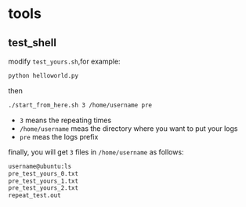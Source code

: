 # tools

## test\_shell
modify `test_yours.sh`,for example:
```bash
python helloworld.py
```
then 
```bash
./start_from_here.sh 3 /home/username pre
```

* `3` means the repeating times
* `/home/username` meas the directory where you want to put your logs
* `pre` meas the logs prefix

finally, you will get `3` files in `/home/username` as follows:
```bash
username@ubuntu:ls
pre_test_yours_0.txt
pre_test_yours_1.txt
pre_test_yours_2.txt
repeat_test.out
```
